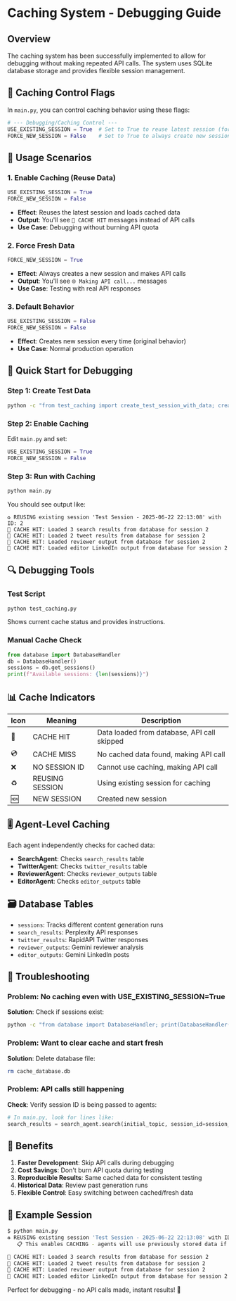# Caching System - Debugging Guide

## Overview

The caching system has been successfully implemented to allow for debugging without making repeated API calls. The system uses SQLite database storage and provides flexible session management.

## 🔧 Caching Control Flags

In `main.py`, you can control caching behavior using these flags:

```python
# --- Debugging/Caching Control ---
USE_EXISTING_SESSION = True  # Set to True to reuse latest session (for caching), False to create new session
FORCE_NEW_SESSION = False    # Set to True to always create new session (overrides USE_EXISTING_SESSION)
```

## 🎯 Usage Scenarios

### 1. Enable Caching (Reuse Data)
```python
USE_EXISTING_SESSION = True
FORCE_NEW_SESSION = False
```
- **Effect**: Reuses the latest session and loads cached data
- **Output**: You'll see `💾 CACHE HIT` messages instead of API calls
- **Use Case**: Debugging without burning API quota

### 2. Force Fresh Data
```python
FORCE_NEW_SESSION = True
```
- **Effect**: Always creates a new session and makes API calls
- **Output**: You'll see `🌐 Making API call...` messages
- **Use Case**: Testing with real API responses

### 3. Default Behavior
```python
USE_EXISTING_SESSION = False
FORCE_NEW_SESSION = False
```
- **Effect**: Creates new session every time (original behavior)
- **Use Case**: Normal production operation

## 🚀 Quick Start for Debugging

### Step 1: Create Test Data
```bash
python -c "from test_caching import create_test_session_with_data; create_test_session_with_data()"
```

### Step 2: Enable Caching
Edit `main.py` and set:
```python
USE_EXISTING_SESSION = True
FORCE_NEW_SESSION = False
```

### Step 3: Run with Caching
```bash
python main.py
```

You should see output like:
```
♻️ REUSING existing session 'Test Session - 2025-06-22 22:13:08' with ID: 2
💾 CACHE HIT: Loaded 3 search results from database for session 2
💾 CACHE HIT: Loaded 2 tweet results from database for session 2  
💾 CACHE HIT: Loaded reviewer output from database for session 2
💾 CACHE HIT: Loaded editor LinkedIn output from database for session 2
```

## 🔍 Debugging Tools

### Test Script
```bash
python test_caching.py
```
Shows current cache status and provides instructions.

### Manual Cache Check
```python
from database import DatabaseHandler
db = DatabaseHandler()
sessions = db.get_sessions()
print(f"Available sessions: {len(sessions)}")
```

## 📊 Cache Indicators

| Icon | Meaning | Description |
|------|---------|-------------|
| 💾 | CACHE HIT | Data loaded from database, API call skipped |
| 💿 | CACHE MISS | No cached data found, making API call |
| ❌ | NO SESSION ID | Cannot use caching, making API call |
| ♻️ | REUSING SESSION | Using existing session for caching |
| 🆕 | NEW SESSION | Created new session |

## 🎚️ Agent-Level Caching

Each agent independently checks for cached data:

- **SearchAgent**: Checks `search_results` table
- **TwitterAgent**: Checks `twitter_results` table  
- **ReviewerAgent**: Checks `reviewer_outputs` table
- **EditorAgent**: Checks `editor_outputs` table

## 🗃️ Database Tables

- `sessions`: Tracks different content generation runs
- `search_results`: Perplexity API responses
- `twitter_results`: RapidAPI Twitter responses
- `reviewer_outputs`: Gemini reviewer analysis
- `editor_outputs`: Gemini LinkedIn posts

## 🔧 Troubleshooting

### Problem: No caching even with USE_EXISTING_SESSION=True
**Solution**: Check if sessions exist:
```bash
python -c "from database import DatabaseHandler; print(DatabaseHandler().get_sessions())"
```

### Problem: Want to clear cache and start fresh
**Solution**: Delete database file:
```bash
rm cache_database.db
```

### Problem: API calls still happening
**Check**: Verify session ID is being passed to agents:
```python
# In main.py, look for lines like:
search_results = search_agent.search(initial_topic, session_id=session_id)
```

## 🎉 Benefits

1. **Faster Development**: Skip API calls during debugging
2. **Cost Savings**: Don't burn API quota during testing
3. **Reproducible Results**: Same cached data for consistent testing
4. **Historical Data**: Review past generation runs
5. **Flexible Control**: Easy switching between cached/fresh data

## 📝 Example Session

```bash
$ python main.py
♻️ REUSING existing session 'Test Session - 2025-06-22 22:13:08' with ID: 2
   📋 This enables CACHING - agents will use previously stored data if available

💾 CACHE HIT: Loaded 3 search results from database for session 2
💾 CACHE HIT: Loaded 2 tweet results from database for session 2
💾 CACHE HIT: Loaded reviewer output from database for session 2
💾 CACHE HIT: Loaded editor LinkedIn output from database for session 2
```

Perfect for debugging - no API calls made, instant results! 🚀